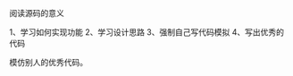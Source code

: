 <!--
 * @Author: your name
 * @Date: 2020-03-29 12:53:00
 * @LastEditTime: 2020-03-29 12:59:16
 * @LastEditors: Please set LastEditors
 * @Description: In User Settings Edit
 * @FilePath: /Keep/源码解读/reader.md
 -->

阅读源码的意义

1、学习如何实现功能
2、学习设计思路
3、强制自己写代码模拟
4、写出优秀的代码

模仿别人的优秀代码。